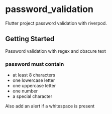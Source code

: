 # password_validation

Flutter project password validation with riverpod.

## Getting Started

Password validation with regex and obscure text

### password must contain

- at least 8 characters
- one lowercase letter
- one uppercase letter
- one number
- a special character

Also add an alert if a whitespace is present
